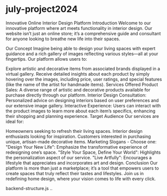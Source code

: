 # july-project2024

Innovative Online Interior Design Platform
Introduction
Welcome to our innovative platform where art meets functionality in interior design. Our website isn’t just an online store; it’s a comprehensive guide and consultant for anyone looking to breathe new life into their spaces.

Our Concept
Imagine being able to design your living spaces with expert guidance and a rich gallery of images reflecting various styles—all at your fingertips. Our platform allows users to:

Explore artistic and decorative items from associated brands displayed in a virtual gallery.
Receive detailed insights about each product by simply hovering over the images, including price, user ratings, and special features (like the name of the artist for handmade items).
Services Offered
Product Sales: A diverse range of artistic and decorative products available for purchase directly through our platform.
Interior Design Consultation: Personalized advice on designing interiors based on user preferences and our extensive image gallery.
Interactive Experience: Users can interact with the product images to learn more about each item’s specifics, enhancing their shopping and planning experience.
Target Audience
Our services are ideal for:

Homeowners seeking to refresh their living spaces.
Interior design enthusiasts looking for inspiration.
Customers interested in purchasing unique, artisan-made decorative items.
Marketing Slogans - Choose one:
"Design Your New Life": Emphasize the transformative experience of redesigning one’s space.
"Style Your Space, Define Your World": Highlights the personalization aspect of our service.
"Live Artfully": Encourages a lifestyle that appreciates and incorporates art and design.
Conclusion
Our platform is more than just a marketplace; it’s a tool that empowers users to create spaces that truly reflect their tastes and lifestyles. Join us in redefining home design, where your vision comes to life with every click.

backend-structure.js ..
